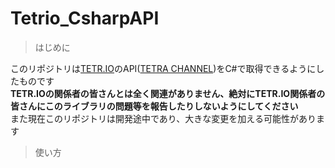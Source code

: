 # Tetrio_CsharpAPI
> はじめに

このリポジトリは[TETR.IO](https://tetr.io)のAPI([TETRA CHANNEL](https://ch.tetr.io))をC#で取得できるようにしたものです  
**TETR.IOの関係者の皆さんとは全く関連がありません、絶対にTETR.IO関係者の皆さんにこのライブラリの問題等を報告したりしないようにしてください**  
また現在このリポジトリは開発途中であり、大きな変更を加える可能性があります  

> 使い方
